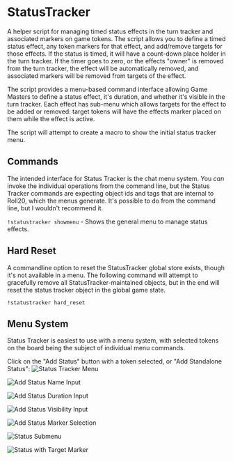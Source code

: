# StatusTracker
A helper script for managing timed status effects in the turn tracker and 
associated markers on game tokens. The script allows you to define a timed 
status effect, any token markers for that effect, and add/remove targets for 
those effects. If the status is timed, it will have a count-down place holder in
the turn tracker. If the timer goes to zero, or the effects "owner" is removed
from the turn tracker, the effect will be automatically removed, and associated
markers will be removed from targets of the effect.

The script provides a menu-based command interface allowing Game Masters to 
define a status effect, it's duration, and whether it's visible in the turn 
tracker. Each effect has sub-menu which allows targets for the effect to be 
added or removed: target tokens will have the effects marker placed on
them while the effect is active.

The script will attempt to create a macro to show the initial status tracker 
menu.

## Commands
The intended interface for Status Tracker is the chat menu system. You _can_ 
invoke the individual operations from the command line, but the Status Tracker
commands are expecting object ids and tags that are internal to Roll20, which 
the menus generate. It's possible to do from the command line, but I wouldn't 
recommend it.

`!statustracker showmenu` - Shows the general menu to manage status 
effects.


## Hard Reset
A commandline option to reset the StatusTracker global store exists, though it's 
not available in a menu. The following command will attempt to gracefully remove 
all StatusTracker-maintained objects, but in the end will reset the status 
tracker object in the global game state.

`!statustracker hard_reset`

## Menu System
Status Tracker is easiest to use with a menu system, with selected tokens on the
board being the subject of individual menu commands.

Click on the "Add Status" button with a token selected, or "Add Standalone Status":
![Status Tracker Menu](https://smjack70-test.s3.eu-west-2.amazonaws.com/roll20/screen1.jpg "Status Tracker Menu")

![Add Status Name Input](https://smjack70-test.s3.eu-west-2.amazonaws.com/roll20/screen2.jpg "Add Status Name Input")

![Add Status Duration Input](https://smjack70-test.s3.eu-west-2.amazonaws.com/roll20/screen3.jpg "Add Status Duration Input")

![Add Status Visibility Input](https://smjack70-test.s3.eu-west-2.amazonaws.com/roll20/screen4.jpg "Add Status Visibility Input")

![Add Status Marker Selection](https://smjack70-test.s3.eu-west-2.amazonaws.com/roll20/screen5.jpg "Add Status Marker Selection")

![Status Submenu](https://smjack70-test.s3.eu-west-2.amazonaws.com/roll20/screen6.jpg "Status Submenu")

![Status with Target Marker](https://smjack70-test.s3.eu-west-2.amazonaws.com/roll20/screen7.jpg "Status with Target Marker")
